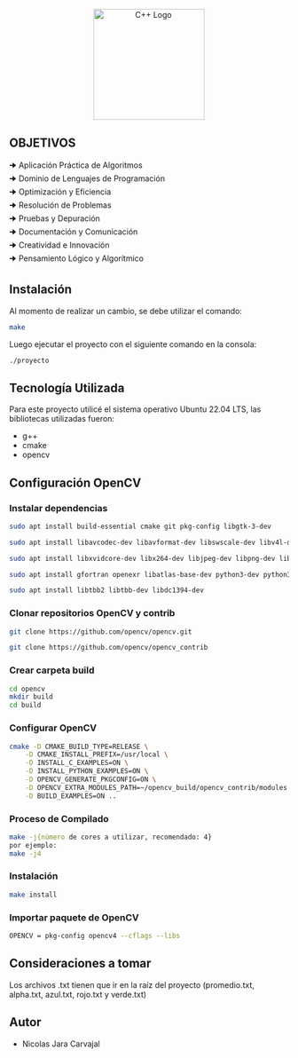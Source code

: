 <p align="center">
  <a href="https://cplusplus.com/" target="blank"><img src="https://cdn-icons-png.flaticon.com/512/6132/6132222.png" width="200" alt="C++ Logo" /></a>
</p>

## OBJETIVOS

🠊 Aplicación Práctica de Algoritmos
</br>
🠊 Dominio de Lenguajes de Programación
</br>
🠊 Optimización y Eficiencia
</br>
🠊 Resolución de Problemas
</br>
🠊 Pruebas y Depuración
</br>
🠊 Documentación y Comunicación
</br>
🠊 Creatividad e Innovación
</br>
🠊 Pensamiento Lógico y Algorítmico

## Instalación
Al momento de realizar un cambio, se debe utilizar el comando:
```bash
make
```
Luego ejecutar el proyecto con el siguiente comando en la consola:
```bash
./proyecto
```
## Tecnología Utilizada

Para este proyecto utilicé el sistema operativo Ubuntu 22.04 LTS, las bibliotecas utilizadas fueron:

* g++
* cmake
* opencv

## Configuración OpenCV

### Instalar dependencias
```bash
sudo apt install build-essential cmake git pkg-config libgtk-3-dev

sudo apt install libavcodec-dev libavformat-dev libswscale-dev libv4l-dev

sudo apt install libxvidcore-dev libx264-dev libjpeg-dev libpng-dev libtiff-dev 

sudo apt install gfortran openexr libatlas-base-dev python3-dev python3-numpy

sudo apt install libtbb2 libtbb-dev libdc1394-dev
```
### Clonar repositorios OpenCV y contrib 
```bash
git clone https://github.com/opencv/opencv.git

git clone https://github.com/opencv/opencv_contrib
```
### Crear carpeta build 
```bash
cd opencv
mkdir build
cd build
```
### Configurar OpenCV
```bash
cmake -D CMAKE_BUILD_TYPE=RELEASE \
    -D CMAKE_INSTALL_PREFIX=/usr/local \
    -D INSTALL_C_EXAMPLES=ON \
    -D INSTALL_PYTHON_EXAMPLES=ON \
    -D OPENCV_GENERATE_PKGCONFIG=ON \
    -D OPENCV_EXTRA_MODULES_PATH=~/opencv_build/opencv_contrib/modules \
    -D BUILD_EXAMPLES=ON ..
```

### Proceso de Compilado
```bash
make -j{número de cores a utilizar, recomendado: 4}
por ejemplo: 
make -j4
```

### Instalación
```bash
make install
```

### Importar paquete de OpenCV
```bash
OPENCV = pkg-config opencv4 --cflags --libs
```

## Consideraciones a tomar
Los archivos .txt tienen que ir en la raíz del proyecto (promedio.txt, alpha.txt, azul.txt, rojo.txt y verde.txt)

## Autor

- Nicolas Jara Carvajal 
